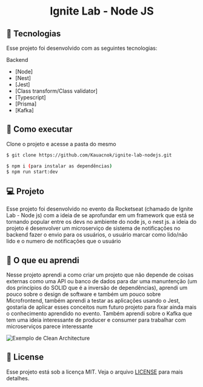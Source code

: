 <p align='center'> 
	<h1 align='center'>Ignite Lab - Node JS</h1>
</p>

## 🧪 Tecnologias

Esse projeto foi desenvolvido com as seguintes tecnologias:

Backend
- [Node]
- [Nest]
- [Jest]
- [Class transform/Class validator]
- [Typescript]
- [Prisma]
- [Kafka]

## 🚀 Como executar

Clone o projeto e acesse a pasta do mesmo

```bash
$ git clone https://github.com/Kauacnok/ignite-lab-nodejs.git

$ npm i (para instalar as dependências)
$ npm run start:dev

```

## 💻 Projeto
Esse projeto foi desenvolvido no evento da Rocketseat (chamado de Ignite Lab - Node js) com a ideia de se aprofundar em um framework que está se tornando popular entre os devs no ambiente do node js, o nest js. a ideia do projeto é desenvolver um microserviço de sistema de notificações no backend fazer o envio para os usuários, o usuário marcar como lido/não lido e o numero de notificações que o usuário


## 📖 O que eu aprendi

Nesse projeto aprendi a como criar um projeto que não depende de coisas externas como uma API ou banco de dados para dar uma manuntenção (um dos princípios do SOLID que é a inversão de dependências), aprendi um pouco sobre o design de software e também um pouco sobre Microfrontend, também aprendi a testar as aplicações usando o Jest, gostaria de aplicar esses conceitos num futuro projeto para fixar ainda mais o conhecimento aprendido no evento. Também aprendi sobre o Kafka que tem uma ideia interessante de producer e consumer para trabalhar com microserviços parece interessante

![Exemplo de Clean Architecture](https://blog.cleancoder.com/uncle-bob/images/2012-08-13-the-clean-architecture/CleanArchitecture.jpg)

## 📝 License

Esse projeto está sob a licença MIT. Veja o arquivo [LICENSE](https://github.com/Kauacnok/ignite-lab-nodejs/blob/main/license) para mais detalhes.
